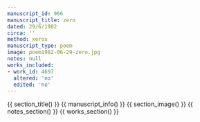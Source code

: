 ```yaml
---
manuscript_id: 966
manuscript_title: zero
dated: 29/6/1982
circa: ''
method: xerox
manuscript_type: poem
image: poem1982-06-29-zero.jpg
notes: null
works_included:
- work_id: 4697
  altered: 'no'
  edited: 'no'
---
```


{{ section_title() }}
{{ manuscript_info() }}
{{ section_image() }}
{{ notes_section() }}
{{ works_section() }}
